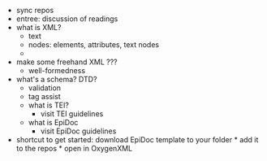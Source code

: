 * sync repos
* entree: discussion of readings
* what is XML?
    * text
    * nodes: elements, attributes, text nodes
    * 
* make some freehand XML
    ???
    * well-formedness    
* what's a schema? DTD?
    * validation
    * tag assist
    * what is TEI?
        * visit TEI guidelines
    * what is EpiDoc
        * visit EpiDoc guidelines
* shortcut to get started: download EpiDoc template to your folder 
        * add it to the repos
        * open in OxygenXML



